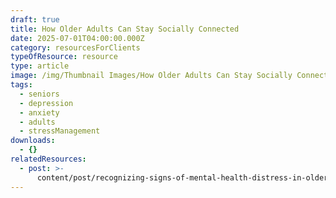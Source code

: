```yaml
---
draft: true
title: How Older Adults Can Stay Socially Connected
date: 2025-07-01T04:00:00.000Z
category: resourcesForClients
typeOfResource: resource
type: article
image: /img/Thumbnail Images/How Older Adults Can Stay Socially Connected.png
tags:
  - seniors
  - depression
  - anxiety
  - adults
  - stressManagement
downloads:
  - {}
relatedResources:
  - post: >-
      content/post/recognizing-signs-of-mental-health-distress-in-older-adults.md
---
```



